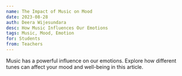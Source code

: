 ```yaml
---
name: The Impact of Music on Mood
date: 2023-08-28
auth: Deera Wijesundara
desc: How Music Influences Our Emotions
tags: Music, Mood, Emotion
for: Students
from: Teachers
---
```


Music has a powerful influence on our emotions. Explore how different tunes can affect your mood and well-being in this article.
